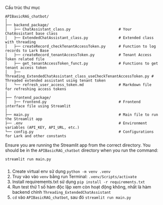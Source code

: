 Cấu trúc thư mục

```
APIBasicRAG_chatbot/
│
├── backend_package/
│   ├── ChatAssistant_class.py                      # Your ChatAssistant base class
│   ├── ExtendedChatAssistant_class.py              # Extended class with threading
│   ├── createRecord_checkTenantAccessToken.py      # Function to log records to Lark Base
│   ├── createRecord_tenantAccessToken.py           # Tenant Access Token related file
│   ├── get_tenantAccessToken_funct.py              # Functions to get tenant access token
│   ├── Threading_ExtendedChatAssistant_class_useCheckTenantAccessToken.py # Threaded extended assistant using tenant token
│   └── refresh_user_access_token.md                # Markdown file for refreshing access tokens
│
├── frontend_package/
│   ├── frontend.py                                 # Frontend interface file using Streamlit
│
├── main.py                                         # Main file to run the Streamlit app
├── .env                                            # Environment variables (API_KEY, API_URL, etc.)
└── config.py                                       # Configurations for Lark and other constants
```

Ensure you are running the Streamlit app from the correct directory. You should be in the `APIBasicRAG_chatbot` directory when you run the command:

```bash
streamlit run main.py
```

###
1. Create virtual env sử dụng `python -m venv .venv`
2. Truy vào vào `venv` bằng run Terminal: `.venv/Scripts/activate`
3. Install requirements.txt sử dụng `pip install -r requirements.txt`
4. Run test thử 1 số hàm độc lập xem còn hoạt động không, nhất là hàm backend chính `Threading_ExtendedChatAssistant`
5. `cd` vào `APIBasicRAG_chatbot`, sau đó `streamlit run main.py`
